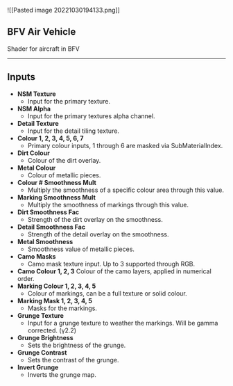 ![[Pasted image 20221030194133.png]]

## BFV Air Vehicle
Shader for aircraft in BFV

---
## Inputs

- **NSM Texture**
	- Input for the primary texture.
 - **NSM Alpha**
	- Input for the primary textures alpha channel.
- **Detail Texture**
	- Input for the detail tiling texture.
- **Colour 1, 2, 3, 4, 5, 6, 7**
	- Primary colour inputs, 1 through 6 are masked via SubMaterialIndex.
- **Dirt Colour**
	- Colour of the dirt overlay.
- **Metal Colour**
	- Colour of metallic pieces.
- **Colour # Smoothness Mult**
	- Multiply the smoothness of a specific colour area through this value.
- **Marking Smoothness Mult**
	- Multiply the smoothness of markings through this value.
- **Dirt Smoothness Fac**
	- Strength of the dirt overlay on the smoothness.
- **Detail Smoothness Fac**
	- Strength of the detail overlay on the smoothness.
- **Metal Smoothness**
	- Smoothness value of metallic pieces.
- **Camo Masks**
	- Camo mask texture input. Up to 3 supported through RGB.
- **Camo Colour 1, 2, 3**
	  Colour of the camo layers, applied in numerical order.
- **Marking Colour 1, 2, 3, 4, 5**
	- Colour of markings, can be a full texture or solid colour.
- **Marking Mask 1, 2, 3, 4, 5**
	- Masks for the markings.
- **Grunge Texture**
	- Input for a grunge texture to weather the markings. Will be gamma corrected. (γ2.2)
- **Grunge Brightness**
	- Sets the brightness of the grunge.
- **Grunge Contrast**
	- Sets the contrast of the grunge.
- **Invert Grunge**
	- Inverts the grunge map.
